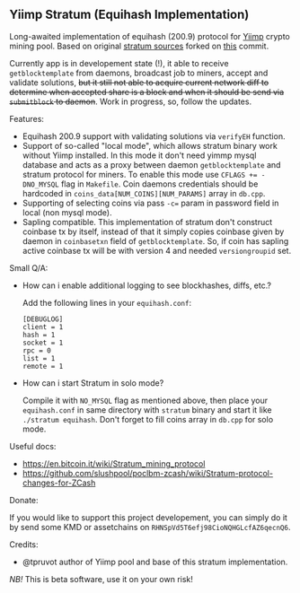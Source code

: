 ## Yiimp Stratum (Equihash Implementation)

Long-awaited implementation of equihash (200.9) protocol for [Yiimp](https://github.com/tpruvot/yiimp) crypto mining pool. Based on original [stratum sources](https://github.com/tpruvot/yiimp/tree/next/stratum) forked on [this](https://github.com/tpruvot/yiimp/commit/eec1befbd3fba1614db023674361e995e6a62829) commit.

Currently app is in developement state (!), it able to receive `getblocktemplate` from daemons, broadcast job to miners, accept and validate solutions, ~~but it still not able to acquire current network diff to determine when accepted share is a block and when it should be send via `submitblock` to daemon~~. Work in progress, so, follow the updates.

Features:

- Equihash 200.9 support with validating solutions via `verifyEH` function.
- Support of so-called "local mode", which allows stratum binary work without Yiimp installed. In this mode it don't need yimmp mysql database and acts as a proxy between daemon `getblocktemplate` and stratum protocol for miners. To enable this mode use `CFLAGS += -DNO_MYSQL` flag in `Makefile`. Coin daemons credentials should be hardcoded in `coins_data[NUM_COINS][NUM_PARAMS]` array in `db.cpp`.
- Supporting of selecting coins via pass `-c=` param in password field in local (non mysql mode).
- Sapling compatible. This implementation of stratum don't construct coinbase tx by itself, instead of that it simply copies coinbase given by daemon in `coinbasetxn` field of `getblocktemplate`. So, if coin has sapling active coinbase tx will be with version 4 and needed `versiongroupid` set.

Small Q/A:

- How can i enable additional logging to see blockhashes, diffs, etc.?

    Add the following lines in your `equihash.conf`:
    ```
    [DEBUGLOG]
    client = 1
    hash = 1
    socket = 1
    rpc = 0
    list = 1
    remote = 1
    ```
- How can i start Stratum in solo mode?

    Compile it with `NO_MYSQL` flag as mentioned above, then place your `equihash.conf` in same directory with `stratum` binary and start it like `./stratum equihash`. Don't forget to fill coins array in `db.cpp` for solo mode.

Useful docs:

- https://en.bitcoin.it/wiki/Stratum_mining_protocol
- https://github.com/slushpool/poclbm-zcash/wiki/Stratum-protocol-changes-for-ZCash

Donate:

If you would like to support this project developement, you can simply do it by send some KMD or assetchains on `RHNSpVd5T6efj98CioNQHGLcfAZ6qecnQ6`.

Credits:

- @tpruvot author of Yiimp pool and base of this stratum implementation.

*NB!* This is beta software, use it on your own risk!


